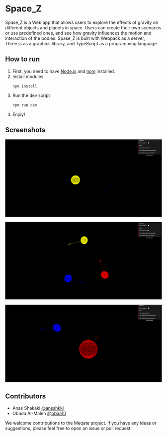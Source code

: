 # Space_Z

Spase_Z is a Web app that allows users to explore the effects of gravity on different objects and planets in space.
Users can create their own scenarios or use predefined ones, and see how gravity influences the motion and interaction of the bodies.
Spase_Z is built with Webpack as a server, Three.js as a graphics library, and TypeScript as a programming language.

## How to run

1. First, you need to have [Node.js](https://nodejs.org/) and [npm](https://www.npmjs.com/) installed.
2. Install modules
    ```shell
    npm install
    ```
3. Run the dev script
    ```shell
    npm run dev
    ```
4. Enjoy!

## Screenshots

![img.png](screenshots/img1.png)

![img_1.png](screenshots/img2.png)

![img_2.png](screenshots/img3.png)


## Contributors

- Anas Shakaki [@ansshkki](https://github.com/ansshkki)
- Obada Al-Maleh [@obaa10](https://github.com/obaa10)

We welcome contributions to the Meqate project. If you have any ideas or suggestions, please feel free to open an issue or pull request.


